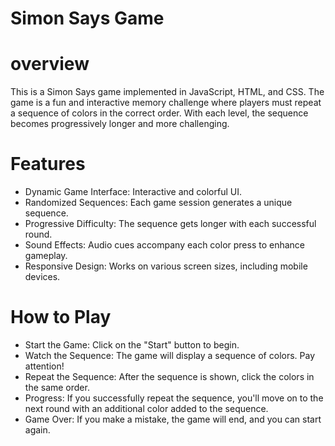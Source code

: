 # Simon Says Game

# overview
This is a Simon Says game implemented in JavaScript, HTML, and CSS. The game is a fun and interactive memory challenge where players must repeat a sequence of colors in the correct order. With each level, the sequence becomes progressively longer and more challenging.

# Features
* Dynamic Game Interface: Interactive and colorful UI.
* Randomized Sequences: Each game session generates a unique sequence.
* Progressive Difficulty: The sequence gets longer with each successful round.
* Sound Effects: Audio cues accompany each color press to enhance gameplay.
* Responsive Design: Works on various screen sizes, including mobile devices.

# How to Play
* Start the Game: Click on the "Start" button to begin.
* Watch the Sequence: The game will display a sequence of colors. Pay attention!
* Repeat the Sequence: After the sequence is shown, click the colors in the same order.
* Progress: If you successfully repeat the sequence, you'll move on to the next round with an additional color      added to the sequence.
* Game Over: If you make a mistake, the game will end, and you can start again.